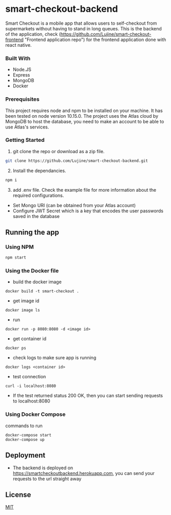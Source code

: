 # smart-checkout-backend

Smart Checkout is a mobile app that allows users to self-checkout from supermarkets without having to stand in long queues. This is the backend of the application, check (https://github.com/Lujine/smart-checkout-frontend "Frontend application repo") for the frontend application done with react native.

### Built With
- Node.JS
- Express
- MongoDB
- Docker

### Prerequisites
This project requires node and npm to be installed on your machine. It has been tested on node version 10.15.0. The project uses the Atlas cloud by MongoDB to host the database, you need to make an account to be able to use Atlas's services.

### Getting Started
1. git clone the repo or download as a zip file.
```bash
git clone https://github.com/Lujine/smart-checkout-backend.git
```
2. Install the dependancies.
```sh
npm i
```
3. add .env file. Check the example file for more information about the required configurations.
- Set Mongo URI (can be obtained from your Atlas account)
- Configure JWT Secret which is a key that encodes the user passwords saved in the database

## Running the app

### Using NPM
```sh
npm start
```

### Using the Docker file
- build the docker image
```docker
docker build -t smart-checkout .
```
- get image id
```docker
docker image ls
```
- run
```docker
docker run -p 8080:8080 -d <image id>
```
- get container id
```docker
docker ps
```
- check logs to make sure app is running
```docker
docker logs <container id>
```
- test connection
```docker
curl -i localhost:8080
```
- If the test returned status 200 OK, then you can start sending requests to localhost:8080

### Using Docker Compose
commands to run
```
docker-compose start
docker-compose up
```

## Deployment
- The backend is deployed on https://smartcheckoutbackend.herokuapp.com, you can send your requests to the url straight away

## License
[MIT](https://choosealicense.com/licenses/mit/)
